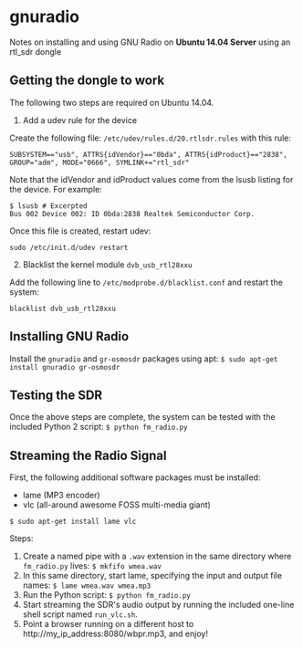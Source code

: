 # gnuradio
Notes on installing and using GNU Radio on **Ubuntu 14.04 Server** using an rtl_sdr dongle

## Getting the dongle to work
The following two steps are required on Ubuntu 14.04.

1) Add a udev rule for the device

Create the following file: ```/etc/udev/rules.d/20.rtlsdr.rules``` with this rule:
```
SUBSYSTEM=="usb", ATTRS{idVendor}=="0bda", ATTRS{idProduct}=="2838", GROUP="adm", MODE="0666", SYMLINK+="rtl_sdr"
```
Note that the idVendor and idProduct values come from the lsusb listing for the device. For example:
```
$ lsusb # Excerpted
Bus 002 Device 002: ID 0bda:2838 Realtek Semiconductor Corp.
```
Once this file is created, restart udev:
```
sudo /etc/init.d/udev restart
```
2) Blacklist the kernel module ```dvb_usb_rtl28xxu``` 

Add the following line to ```/etc/modprobe.d/blacklist.conf``` and restart the system:
```
blacklist dvb_usb_rtl28xxu
``` 

## Installing GNU Radio 
Install the ```gnuradio``` and ```gr-osmosdr``` packages using apt: ```$ sudo apt-get install gnuradio gr-osmosdr```

## Testing the SDR 
Once the above steps are complete, the system can be tested with the included Python 2 script: ```$ python fm_radio.py```

## Streaming the Radio Signal
First, the following additional software packages must be installed:
* lame (MP3 encoder)
* vlc (all-around awesome FOSS multi-media giant)

```$ sudo apt-get install lame vlc```

Steps:

1. Create a named pipe with a ```.wav``` extension in the same directory where ```fm_radio.py``` lives: ```$ mkfifo wmea.wav```
2. In this same directory, start lame, specifying the input and output file names: ```$ lame wmea.wav wmea.mp3```
3. Run the Python script: ```$ python fm_radio.py```
4. Start streaming the SDR's audio output by running the included one-line shell script named ```run_vlc.sh```. 
5. Point a browser running on a different host to http://my_ip_address:8080/wbpr.mp3, and enjoy!

